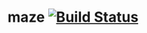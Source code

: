 # maze [![Build Status](https://travis-ci.org/simonkrogmann/maze.svg?branch=master)](https://travis-ci.org/simonkrogmann/maze)
